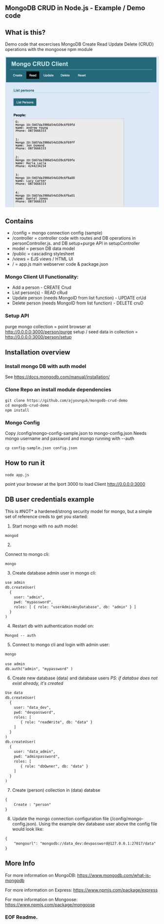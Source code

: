 ## MongoDB CRUD in Node.js - Example / Demo code

## What is this?
Demo code that excercises MongoDB Create Read Update Delete (CRUD) operations with the mongoose npm module

![Alt text](/screenshots/mongo_read.png?raw=true)

## Contains
- /config = mongo connection config (sample)
- /controller = controller code with routes and DB operations in personController.js. and DB setup+purge API in setupController
- model = person DB data model
- /public = cascading stylesheet 
- /views = EJS views / HTML UI
- / = app.js main webserver code & package.json 

### Mongo Client UI Functionality:
- Add a person - CREATE Crud
- List person(s) - READ cRud
- Update person (needs MongoID from list function) - UPDATE crUd
- Delete person (needs MongoID from list function) - DELETE cruD

### Setup API
purge mongo collection = point browser at http://0.0.0.0:3000/person/purge
setup / seed data in collection = http://0.0.0.0:3000/person/setup



## Installation overview

### Install mongo DB with auth model
See https://docs.mongodb.com/manual/installation/


### Clone Repo an install module dependencies
```
git clone https://github.com/ajyounguk/mongodb-crud-demo
cd mongodb-crud-demo
npm install
```

### Mongo Config
Copy /config/mongo-config-sample.json to mongo-config.json
Needs mongo username and password and mongo running with --auth
```
cp config-sample.json config.json
```


## How to run it
```
node app.js
```

point your browser at the lport 3000 to load Client
http://0.0.0.0:3000


## DB user credentials example
This is #NOT* a hardened/strong security model for mongo, but a simple set of reference creds to get you started:


1. Start mongo with no auth model:
```
mongod
```

2. 
Connect to mongo cli:
```
mongo
```

3. Create database admin user in mongo cli:
```
use admin
db.createUser(
  {
    user: "admin",
    pwd: "mypassword",
    roles: [ { role: "userAdminAnyDatabase", db: "admin" } ]
  }
)
```

4. Restart db with authentication model on:
```
Mongod -- auth
```

5. Connect to mongo cli and login with admin user:
```
mongo

use admin
db.auth("admin", "mypassword" )
```

6. Create new database (data) and database users 
*PS: if databse does not exist already, it's created*

```
Use data
db.createUser(
  {
    user: "data_dev",
    pwd: "devpassword",
    roles: [
       { role: "readWrite", db: "data" }
    ]
  }
)
db.createUser(
  {
    user: "data_admin",
    pwd: "adminpassword",
    roles: [
       { role: "dbOwner", db: "data" }
    ]
  }
)
```


7. Create (person) collection in (data) databse
```
{
	Create : "person"
}
```

8. Update the mongo connection configuration file (/config/mongo-config.json). Using the example dev database user above the config file would look like:
```
{
    "mongourl": "mongodb://data_dev:devpassword@127.0.0.1:27017/data"
}
```


## More Info
For more information on MongoDB:
https://www.mongodb.com/what-is-mongodb

For more information on Express:
https://www.npmjs.com/package/express

For more information on Mongoose:
https://www.npmjs.com/package/mongoose



### EOF Readme.